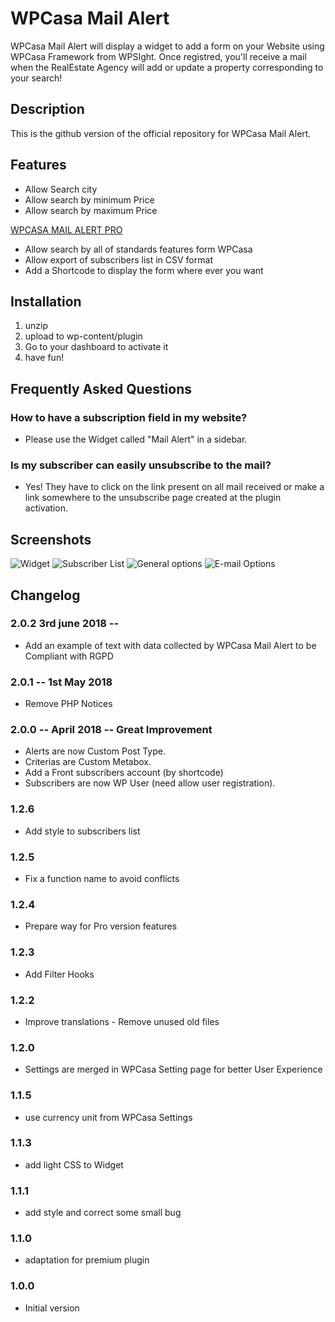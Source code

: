 # WPCasa Mail Alert #

WPCasa Mail Alert will display a widget to add a form on your Website using WPCasa Framework from WPSIght. Once registred, you'll receive a mail when the RealEstate Agency will add or update a property corresponding to your search!  

## Description ##

This is the github version of the official repository for WPCasa Mail Alert.  

## Features

* Allow Search city
* Allow search by minimum Price
* Allow search by maximum Price

[WPCASA MAIL ALERT PRO](https://www.thivinfo.com/downloads/wpcasa-mail-alert-pro/ "WPCASA MAIL ALERT PRO WEBSITE")  

* Allow search by all of standards features form WPCasa
* Allow export of subscribers list in CSV format
* Add a Shortcode to display the form where ever you want

## Installation
1. unzip
2. upload to wp-content/plugin
3. Go to your dashboard to activate it
4. have fun!

## Frequently Asked Questions  

### How to have a subscription field in my website?  

* Please use the Widget called "Mail Alert" in a sidebar.

### Is my subscriber can easily unsubscribe to the mail?  

* Yes! They have to click on the link present on all mail received or make a link somewhere to the unsubscribe page created at the plugin activation.

## Screenshots

![Widget](https://ps.w.org/wpcasa-mail-alert/assets/screenshot-1.png "Widget")
![Subscriber List](https://ps.w.org/wpcasa-mail-alert/assets/screenshot-2.png "Subscriber List")
![General options](https://ps.w.org/wpcasa-mail-alert/assets/screenshot-3.png "General options")
![E-mail Options](https://ps.w.org/wpcasa-mail-alert/assets/screenshot-1.png "E-mail Options")

## Changelog

### 2.0.2 3rd june 2018 --
   * Add an example of text with data collected by WPCasa Mail Alert to be Compliant with RGPD

### 2.0.1 -- 1st May 2018
   * Remove PHP Notices
### 2.0.0 -- April 2018 -- Great Improvement
  * Alerts are now Custom Post Type.
  * Criterias are Custom Metabox.
  * Add a Front subscribers account (by shortcode)
  * Subscribers are now WP User (need allow user registration).
  
### 1.2.6
 * Add style to subscribers list
### 1.2.5 
* Fix a function name to avoid conflicts
### 1.2.4 
* Prepare way for Pro version features
### 1.2.3
 * Add Filter Hooks
### 1.2.2
* Improve translations - Remove unused old files

### 1.2.0
* Settings are merged in WPCasa Setting page for better User Experience
### 1.1.5
* use currency unit from WPCasa Settings
### 1.1.3
* add light CSS to Widget
### 1.1.1
* add style and correct some small bug
### 1.1.0
* adaptation for premium plugin
### 1.0.0
* Initial version
